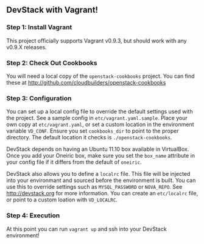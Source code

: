 ## DevStack with Vagrant!

### Step 1: Install Vagrant
This project officially supports Vagrant v0.9.3, but should work with any v0.9.X releases.

### Step 2: Check Out Cookbooks
You will need a local copy of the `openstack-cookbooks` project. You can find these at http://github.com/cloudbuilders/openstack-cookbooks

### Step 3: Configuration
You can set up a local config file to override the default settings used with the project. See a sample config in `etc/vagrant.yaml.sample`. Place your own copy at `etc/vagrant.yaml`, or set a custom location in the environment variable `VD_CONF`. Ensure you set `cookbooks_dir` to point to the proper directory. The default location it checks is `./openstack-cookbooks`.

DevStack depends on having an Ubuntu 11.10 box available in VirtualBox. Once you add your Oneiric box, make sure you set the `box_name` attribute in your config file if it differs from the default of `oneiric`.

DevStack also allows you to define a `localrc` file. This file will be injected into your environmant and sourced before the environment is built. You can use this to override settings such as `MYSQL_PASSWORD` or `NOVA_REPO`. See http://devstack.org for more information. You can create an `etc/localrc` file, or point to a custom loation with `VD_LOCALRC`.

### Step 4: Execution
At this point you can run `vagrant up` and ssh into your DevStack environment!
